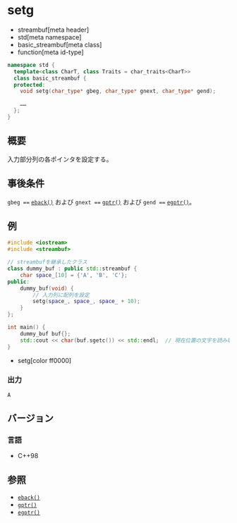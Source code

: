 # setg
* streambuf[meta header]
* std[meta namespace]
* basic_streambuf[meta class]
* function[meta id-type]

```cpp
namespace std {
  template<class CharT, class Traits = char_traits<CharT>>
  class basic_streambuf {
  protected:
    void setg(char_type* gbeg, char_type* gnext, char_type* gend);

    ……
  };
}
```

## 概要
入力部分列の各ポインタを設定する。

## 事後条件
`gbeg ==` [`eback()`](eback.md) および `gnext ==` [`gptr()`](gptr.md) および `gend ==` [`egptr()`](egptr.md)。

## 例
```cpp example
#include <iostream>
#include <streambuf>

// streambufを継承したクラス
class dummy_buf : public std::streambuf {
    char space_[10] = {'A', 'B', 'C'};
public:
    dummy_buf(void) {
        // 入力列に配列を設定
        setg(space_, space_, space_ + 10);
    }
};

int main() {
    dummy_buf buf{};
    std::cout << char(buf.sgetc()) << std::endl;  // 現在位置の文字を読み取る
}
```
* setg[color ff0000]

### 出力
```
A
```

## バージョン
### 言語
- C++98

## 参照
- [`eback()`](eback.md)
- [`gptr()`](gptr.md)
- [`egptr()`](egptr.md)

